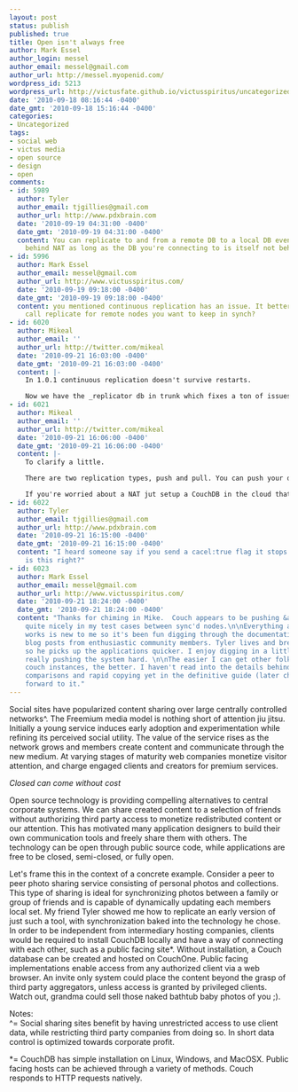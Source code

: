 ```yaml
---
layout: post
status: publish
published: true
title: Open isn't always free
author: Mark Essel
author_login: messel
author_email: messel@gmail.com
author_url: http://messel.myopenid.com/
wordpress_id: 5213
wordpress_url: http://victusfate.github.io/victusspiritus/uncategorized/2010/09/18/open-isnt-always-free/
date: '2010-09-18 08:16:44 -0400'
date_gmt: '2010-09-18 15:16:44 -0400'
categories:
- Uncategorized
tags:
- social web
- victus media
- open source
- design
- open
comments:
- id: 5989
  author: Tyler
  author_email: tjgillies@gmail.com
  author_url: http://www.pdxbrain.com
  date: '2010-09-19 04:31:00 -0400'
  date_gmt: '2010-09-19 04:31:00 -0400'
  content: You can replicate to and from a remote DB to a local DB even if you're
    behind NAT as long as the DB you're connecting to is itself not behind NAT
- id: 5996
  author: Mark Essel
  author_email: messel@gmail.com
  author_url: http://www.victusspiritus.com/
  date: '2010-09-19 09:18:00 -0400'
  date_gmt: '2010-09-19 09:18:00 -0400'
  content: you mentioned continuous replication has an issue. It better to periodically
    call replicate for remote nodes you want to keep in synch?
- id: 6020
  author: Mikeal
  author_email: ''
  author_url: http://twitter.com/mikeal
  date: '2010-09-21 16:03:00 -0400'
  date_gmt: '2010-09-21 16:03:00 -0400'
  content: |-
    In 1.0.1 continuous replication doesn't survive restarts.

    Now we have the _replicator db in trunk which fixes a ton of issues including the big one for surviving restarts.  It will ship in CouchDB 1.1
- id: 6021
  author: Mikeal
  author_email: ''
  author_url: http://twitter.com/mikeal
  date: '2010-09-21 16:06:00 -0400'
  date_gmt: '2010-09-21 16:06:00 -0400'
  content: |-
    To clarify a little.

    There are two replication types, push and pull. You can push your data from one CouchDB to another or you can pull data from a remote CouchDB to yours. CouchDB's API for initiating this can be started on either side, so you can make an HTTP request that starts push or pull on a local or remote node.

    If you're worried about a NAT jut setup a CouchDB in the cloud that all interested parties replicate with and use as a central sync point.
- id: 6022
  author: Tyler
  author_email: tjgillies@gmail.com
  author_url: http://www.pdxbrain.com
  date: '2010-09-21 16:15:00 -0400'
  date_gmt: '2010-09-21 16:15:00 -0400'
  content: "I heard someone say if you send a cacel:true flag it stops continuous\r\nreplication,
    is this right?"
- id: 6023
  author: Mark Essel
  author_email: messel@gmail.com
  author_url: http://www.victusspiritus.com/
  date: '2010-09-21 18:24:00 -0400'
  date_gmt: '2010-09-21 18:24:00 -0400'
  content: "Thanks for chiming in Mike.  Couch appears to be pushing &amp; pulling
    quite nicely in my test cases between sync'd nodes.\n\nEverything about how Couch
    works is new to me so it's been fun digging through the documentation and helpful
    blog posts from enthusiastic community members. Tyler lives and breathes hacking
    so he picks up the applications quicker. I enjoy digging in a little slower, then
    really pushing the system hard. \n\nThe easier I can get other folks to install/create/sync
    couch instances, the better. I haven't read into the details behind b-tree hierarchical
    comparisons and rapid copying yet in the definitive guide (later chapter), looking
    forward to it."
---
```

<p>Social sites have popularized content sharing over large centrally controlled networks^. The Freemium media model is nothing short of attention jiu jitsu. Initially a young service induces early adoption and experimentation while refining its perceived social utility. The value of the service rises as the network grows and members create content and communicate through the new medium. At varying stages of maturity web companies monetize visitor attention, and charge engaged clients and creators for premium services.</p>
<p><I>Closed can come without cost</I></p>
<p>Open source technology is providing compelling alternatives to central corporate systems. We can share created content to a selection of friends without authorizing third party access to monetize redistributed content or our attention. This has motivated many application designers to build their own communication tools and freely share them with others. The technology can be open through public source code, while applications are free to be closed, semi-closed, or fully open.</p>
<p>Let's frame this in the context of a concrete example. Consider a peer to peer photo sharing service consisting of personal photos and collections. This type of sharing is ideal for synchronizing photos between a family or group of friends and is capable of dynamically updating each members local set. My friend Tyler showed me how to replicate an early version of just such a  tool, with synchronization baked into the technology he chose. In order to be independent from intermediary hosting companies, clients would be required to install CouchDB locally and have a way of connecting with each other, such as a public facing site*. Without installation, a Couch database can be created and hosted on CouchOne. Public facing implementations enable access from any authorized client via a web browser. An invite only system could place the content beyond the grasp of third party aggregators, unless access is granted by privileged clients. Watch out, grandma could sell those naked bathtub baby photos of you ;).</p>
<p>Notes:<br />
^= Social sharing sites benefit by having unrestricted access to use client data, while restricting third party companies from doing so. In short data control is optimized towards corporate profit.</p>
<p>*= CouchDB has simple installation on Linux, Windows, and MacOSX. Public facing hosts can be achieved through a variety of methods. Couch responds to HTTP requests natively.</p>
